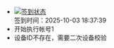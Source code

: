 - [![签到状态](https://github.com/womade/Cloud189-Actions/actions/workflows/main.yml/badge.svg?branch=main)](https://github.com/womade/Cloud189-Actions/actions/workflows/main.yml) <br> 签到时间：2025-10-03 18:37:39
- 开始执行帐号1
- 设备ID不存在，需要二次设备校验
